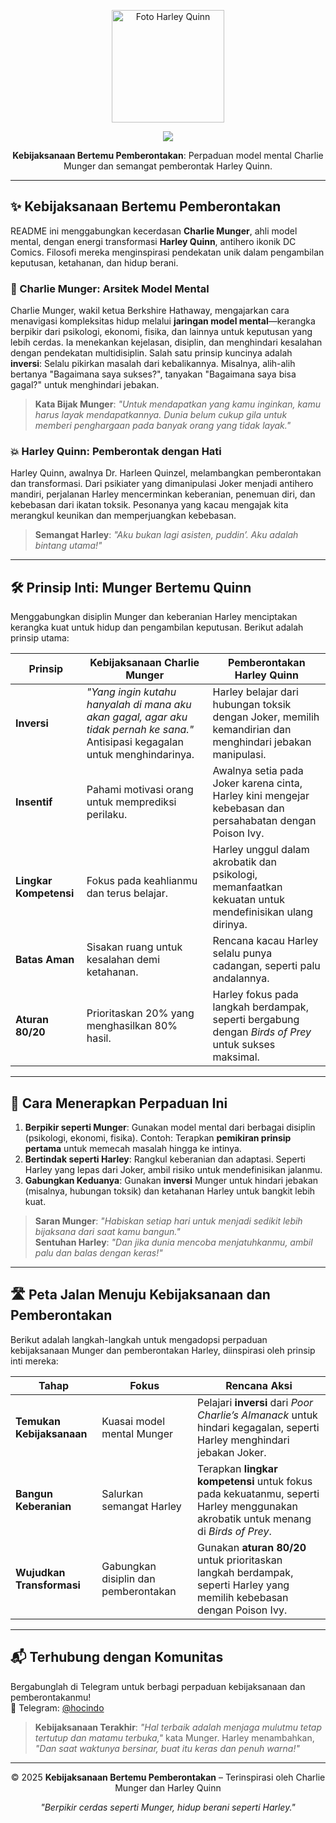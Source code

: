 <p align="center">
  <img src="https://raw.githubusercontent.com/hocindo/hocindo.github.io/main/bosan/a22.jpg" alt="Foto Harley Quinn" width="180">
</p>

<p align="center">
  <a href="https://t.me/hocindo">
    <img src="https://img.shields.io/badge/Telegram-%23Hocindo-blue?logo=telegram&logoColor=white">
  </a>
</p>

<p align="center">
  <b>Kebijaksanaan Bertemu Pemberontakan</b>: Perpaduan model mental Charlie Munger dan semangat pemberontak Harley Quinn.
</p>

---

## ✨ Kebijaksanaan Bertemu Pemberontakan
README ini menggabungkan kecerdasan **Charlie Munger**, ahli model mental, dengan energi transformasi **Harley Quinn**, antihero ikonik DC Comics. Filosofi mereka menginspirasi pendekatan unik dalam pengambilan keputusan, ketahanan, dan hidup berani.

### 🧠 Charlie Munger: Arsitek Model Mental
Charlie Munger, wakil ketua Berkshire Hathaway, mengajarkan cara menavigasi kompleksitas hidup melalui **jaringan model mental**—kerangka berpikir dari psikologi, ekonomi, fisika, dan lainnya untuk keputusan yang lebih cerdas. Ia menekankan kejelasan, disiplin, dan menghindari kesalahan dengan pendekatan multidisiplin. Salah satu prinsip kuncinya adalah **inversi**: Selalu pikirkan masalah dari kebalikannya. Misalnya, alih-alih bertanya "Bagaimana saya sukses?", tanyakan "Bagaimana saya bisa gagal?" untuk menghindari jebakan.

> **Kata Bijak Munger**: *"Untuk mendapatkan yang kamu inginkan, kamu harus layak mendapatkannya. Dunia belum cukup gila untuk memberi penghargaan pada banyak orang yang tidak layak."*

### 💥 Harley Quinn: Pemberontak dengan Hati
Harley Quinn, awalnya Dr. Harleen Quinzel, melambangkan pemberontakan dan transformasi. Dari psikiater yang dimanipulasi Joker menjadi antihero mandiri, perjalanan Harley mencerminkan keberanian, penemuan diri, dan kebebasan dari ikatan toksik. Pesonanya yang kacau mengajak kita merangkul keunikan dan memperjuangkan kebebasan.

> **Semangat Harley**: *"Aku bukan lagi asisten, puddin’. Aku adalah bintang utama!"*

---

## 🛠️ Prinsip Inti: Munger Bertemu Quinn
Menggabungkan disiplin Munger dan keberanian Harley menciptakan kerangka kuat untuk hidup dan pengambilan keputusan. Berikut adalah prinsip utama:

| Prinsip | Kebijaksanaan Charlie Munger | Pemberontakan Harley Quinn |
|---------|-----------------------------|---------------------------|
| **Inversi** | *"Yang ingin kutahu hanyalah di mana aku akan gagal, agar aku tidak pernah ke sana."* Antisipasi kegagalan untuk menghindarinya. | Harley belajar dari hubungan toksik dengan Joker, memilih kemandirian dan menghindari jebakan manipulasi. |
| **Insentif** | Pahami motivasi orang untuk memprediksi perilaku. | Awalnya setia pada Joker karena cinta, Harley kini mengejar kebebasan dan persahabatan dengan Poison Ivy. |
| **Lingkar Kompetensi** | Fokus pada keahlianmu dan terus belajar. | Harley unggul dalam akrobatik dan psikologi, memanfaatkan kekuatan untuk mendefinisikan ulang dirinya. |
| **Batas Aman** | Sisakan ruang untuk kesalahan demi ketahanan. | Rencana kacau Harley selalu punya cadangan, seperti palu andalannya. |
| **Aturan 80/20** | Prioritaskan 20% yang menghasilkan 80% hasil. | Harley fokus pada langkah berdampak, seperti bergabung dengan *Birds of Prey* untuk sukses maksimal. |

---

## 🎯 Cara Menerapkan Perpaduan Ini
1. **Berpikir seperti Munger**: Gunakan model mental dari berbagai disiplin (psikologi, ekonomi, fisika). Contoh: Terapkan **pemikiran prinsip pertama** untuk memecah masalah hingga ke intinya.
2. **Bertindak seperti Harley**: Rangkul keberanian dan adaptasi. Seperti Harley yang lepas dari Joker, ambil risiko untuk mendefinisikan jalanmu.
3. **Gabungkan Keduanya**: Gunakan **inversi** Munger untuk hindari jebakan (misalnya, hubungan toksik) dan ketahanan Harley untuk bangkit lebih kuat.

> **Saran Munger**: *"Habiskan setiap hari untuk menjadi sedikit lebih bijaksana dari saat kamu bangun."*  
> **Sentuhan Harley**: *"Dan jika dunia mencoba menjatuhkanmu, ambil palu dan balas dengan keras!"*

---

## 🛣️ Peta Jalan Menuju Kebijaksanaan dan Pemberontakan
Berikut adalah langkah-langkah untuk mengadopsi perpaduan kebijaksanaan Munger dan pemberontakan Harley, diinspirasi oleh prinsip inti mereka:

| Tahap | Fokus | Rencana Aksi |
|-------|-------|-------------|
| **Temukan Kebijaksanaan** | Kuasai model mental Munger | Pelajari **inversi** dari *Poor Charlie’s Almanack* untuk hindari kegagalan, seperti Harley menghindari jebakan Joker. |
| **Bangun Keberanian** | Salurkan semangat Harley | Terapkan **lingkar kompetensi** untuk fokus pada kekuatanmu, seperti Harley menggunakan akrobatik untuk menang di *Birds of Prey*. |
| **Wujudkan Transformasi** | Gabungkan disiplin dan pemberontakan | Gunakan **aturan 80/20** untuk prioritaskan langkah berdampak, seperti Harley yang memilih kebebasan dengan Poison Ivy. |

---

## 📬 Terhubung dengan Komunitas
Bergabunglah di Telegram untuk berbagi perpaduan kebijaksanaan dan pemberontakanmu!  
📱 Telegram: [@hocindo](https://t.me/hocindo)

> **Kebijaksanaan Terakhir**: *"Hal terbaik adalah menjaga mulutmu tetap tertutup dan matamu terbuka,"* kata Munger. Harley menambahkan, *"Dan saat waktunya bersinar, buat itu keras dan penuh warna!"*

---

<p align="center">
  © 2025 <b>Kebijaksanaan Bertemu Pemberontakan</b> – Terinspirasi oleh Charlie Munger dan Harley Quinn
</p>

<p align="center">
  <i>"Berpikir cerdas seperti Munger, hidup berani seperti Harley."</i>
</p>
